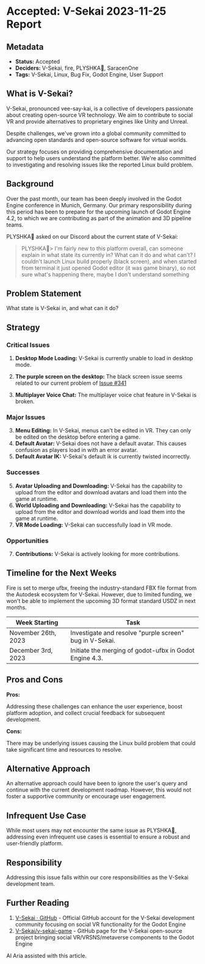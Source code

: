 # Accepted: V-Sekai 2023-11-25 Report

## Metadata

- **Status:** Accepted
- **Deciders:** V-Sekai, fire, PLYSHKA🐧, SaracenOne
- **Tags:** V-Sekai, Linux, Bug Fix, Godot Engine, User Support

## What is V-Sekai?

V-Sekai, pronounced vee-say-kai, is a collective of developers passionate about creating open-source VR technology. We aim to contribute to social VR and provide alternatives to proprietary engines like Unity and Unreal.

Despite challenges, we've grown into a global community committed to advancing open standards and open-source software for virtual worlds.

Our strategy focuses on providing comprehensive documentation and support to help users understand the platform better. We're also committed to investigating and resolving issues like the reported Linux build problem.

## Background

Over the past month, our team has been deeply involved in the Godot Engine conference in Munich, Germany. Our primary responsibility during this period has been to prepare for the upcoming launch of Godot Engine 4.2, to which we are contributing as part of the animation and 3D pipeline teams.

PLYSHKA🐧 asked on our Discord about the current state of V-Sekai:

> PLYSHKA🐧> I'm fairly new to this platform overall, can someone explain in what state its currently in? What can it do and what can't? I couldn't launch Linux build properly (black screen), and when started from terminal it just opened Godot editor (it was game binary), so not sure what's happening there, maybe I don't understand something

## Problem Statement

What state is V-Sekai in, and what can it do?

## Strategy

### Critical Issues

1. **Desktop Mode Loading:** V-Sekai is currently unable to load in desktop mode.

2. **The purple screen on the desktop:** The black screen issue seems related to our current problem of [Issue #341](https://github.com/V-Sekai/v-sekai-game/issues/341)

3. **Multiplayer Voice Chat:** The multiplayer voice chat feature in V-Sekai is broken.

### Major Issues

3. **Menu Editing:** In V-Sekai, menus can't be edited in VR. They can only be edited on the desktop before entering a game.
4. **Default Avatar:** V-Sekai does not have a default avatar. This causes confusion as players load in with an error avatar.
5. **Default Avatar IK:** V-Sekai's default ik is currently twisted incorrectly.

### Successes

5. **Avatar Uploading and Downloading:** V-Sekai has the capability to upload from the editor and download avatars and load them into the game at runtime.
5. **World Uploading and Downloading:** V-Sekai has the capability to upload from the editor and download worlds and load them into the game at runtime.
6. **VR Mode Loading:** V-Sekai can successfully load in VR mode.

### Opportunities

7. **Contributions:** V-Sekai is actively looking for more contributions.

## Timeline for the Next Weeks

Fire is set to merge ufbx, freeing the industry-standard FBX file format from the Autodesk ecosystem for V-Sekai. However, due to limited funding, we won't be able to implement the upcoming 3D format standard USDZ in next months.

| Week Starting       | Task                                                    |
| ------------------- | ------------------------------------------------------- |
| November 26th, 2023 | Investigate and resolve "purple screen" bug in V-Sekai. |
| December 3rd, 2023  | Initiate the merging of godot-ufbx in Godot Engine 4.3. |

## Pros and Cons

**Pros:**

Addressing these challenges can enhance the user experience, boost platform adoption, and collect crucial feedback for subsequent development.

**Cons:**

There may be underlying issues causing the Linux build problem that could take significant time and resources to resolve.

## Alternative Approach

An alternative approach could have been to ignore the user's query and continue with the current development roadmap. However, this would not foster a supportive community or encourage user engagement.

## Infrequent Use Case

While most users may not encounter the same issue as PLYSHKA🐧, addressing even infrequent use cases is essential to ensure a robust and user-friendly platform.

## Responsibility

Addressing this issue falls within our core responsibilities as the V-Sekai development team.

## Further Reading

1. [V-Sekai · GitHub](https://github.com/v-sekai) - Official GitHub account for the V-Sekai development community focusing on social VR functionality for the Godot Engine
2. [V-Sekai/v-sekai-game](https://github.com/v-sekai/v-sekai-game) - GitHub page for the V-Sekai open-source project bringing social VR/VRSNS/metaverse components to the Godot Engine

AI Aria assisted with this article.
